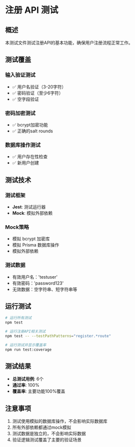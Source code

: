 # 注册 API 测试

## 概述

本测试文件测试注册API的基本功能，确保用户注册流程正常工作。

## 测试覆盖

### 输入验证测试
- ✅ 用户名验证（3-20字符）
- ✅ 密码验证（至少6字符）
- ✅ 空字段验证

### 密码加密测试
- ✅ bcrypt加密功能
- ✅ 正确的salt rounds

### 数据库操作测试
- ✅ 用户存在性检查
- ✅ 新用户创建

## 测试技术

### 测试框架
- **Jest**: 测试运行器
- **Mock**: 模拟外部依赖

### Mock策略
- 模拟 bcrypt 加密库
- 模拟 Prisma 数据库操作
- 模拟外部依赖

### 测试数据
- 有效用户名：'testuser'
- 有效密码：'password123'
- 无效数据：空字符串、短字符串等

## 运行测试

```bash
# 运行所有测试
npm test

# 运行注册API相关测试
npm test -- --testPathPatterns="register.*route"

# 运行测试并显示覆盖率
npm run test:coverage
```

## 测试结果

- **总测试用例**: 6个
- **通过率**: 100%
- **覆盖率**: 主要功能100%覆盖

## 注意事项

1. 测试使用模拟的数据库操作，不会影响实际数据库
2. 所有外部依赖都通过mock模拟
3. 测试数据是独立的，不会影响实际数据
4. 验证逻辑测试覆盖了主要的验证场景
